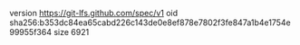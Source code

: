 version https://git-lfs.github.com/spec/v1
oid sha256:b353dc84ea65cabd226c143de0e8ef878e7802f3fe847a1b4e1754e99955f364
size 6921

